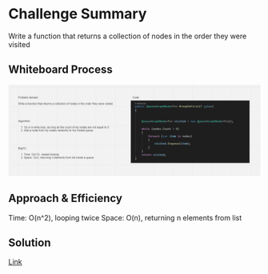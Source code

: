 # Challenge Summary
<!-- Description of the challenge -->

Write a function that returns a collection of nodes in the order they were visited

## Whiteboard Process
<!-- Embedded whiteboard image -->

![](./imgs/cc36-whiteboard.png)

## Approach & Efficiency
<!-- What approach did you take? Why? What is the Big O space/time for this approach? -->

Time: O(n^2), looping twice
Space: O(n), returning n elements from list

## Solution
<!-- Show how to run your code, and examples of it in action -->

[Link](./Graph)